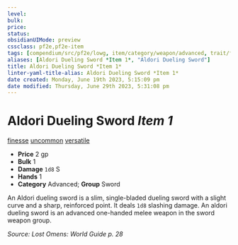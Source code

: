 ```yaml
---
level:
bulk:
price:
status:
obsidianUIMode: preview
cssclass: pf2e,pf2e-item
tags: [compendium/src/pf2e/lowg, item/category/weapon/advanced, trait/finesse, trait/uncommon, trait/versatile-p]
aliases: [Aldori Dueling Sword *Item 1*, "Aldori Dueling Sword"]
title: Aldori Dueling Sword *Item 1*
linter-yaml-title-alias: Aldori Dueling Sword *Item 1*
date created: Monday, June 19th 2023, 5:15:09 pm
date modified: Thursday, June 29th 2023, 5:31:08 pm
---
```


# Aldori Dueling Sword *Item 1*

[finesse](rules/traits/finesse.md) [uncommon](rules/traits/uncommon.md) [versatile <p>](rules/traits/versatile.md)  

- **Price** 2 gp
- **Bulk** 1
- **Damage** `1d8` S
- **Hands** 1
- **Category** Advanced; **Group** Sword

An Aldori dueling sword is a slim, single-bladed dueling sword with a slight curve and a sharp, reinforced point. It deals `1d8` slashing damage. An aldori dueling sword is an advanced one-handed melee weapon in the sword weapon group.

*Source: Lost Omens: World Guide p. 28*
